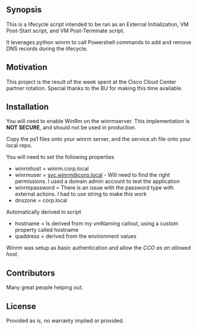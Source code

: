 ## Synopsis

This is a lifecycle script intended to be ran as an External Initialization, VM Post-Start script, and VM Post-Terminate script.

It leverages python winrm to call Powershell commands to add and remove DNS records during the lifecycle.

## Motivation

This project is the result of the week spent at the Cisco Cloud Center partner rotation. Special thanks to the BU for making this time available.

## Installation

You will need to enable WinRm on the winrmserver.  This implementation is **NOT SECURE**, and should not be used in production.

Copy the ps1 files onto your winrm server, and the service.sh file onto your local repo.

You will need to set the following properties
- winrmhost = winrm.corp.local
- winrmuser = svc.winrm@corp.local - Will need to find the right permissions.  I used a domain admin account to test the application
- winrmpassword = There is an issue with the password type with external actions.  I had to use string to make this work
- dnszone = corp.local

Automatically derived in script
- hostname = Is derived from my vmNaming callout, using a custom property called hostname
- ipaddress = derived from the environment values

Winrm was setup as basic authentication and allow the *CCO as an allowed host*.

## Contributors

Many great people helping out.

## License

Provided as is, no warranty implied or provided.
